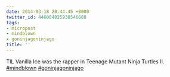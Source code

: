 ```yaml
---
date: 2014-03-18 20:44:45 +0000
twitter_id: 446084825938546688
tags:
- micropost
- mindblown
- goninjagoninjago
title: ''
---
```


TIL Vanilla Ice was the rapper in Teenage Mutant Ninja Turtles II. [#mindblown](https://twitter.com/hashtag/mindblown) [#goninjagoninjago](https://twitter.com/hashtag/goninjagoninjago)
